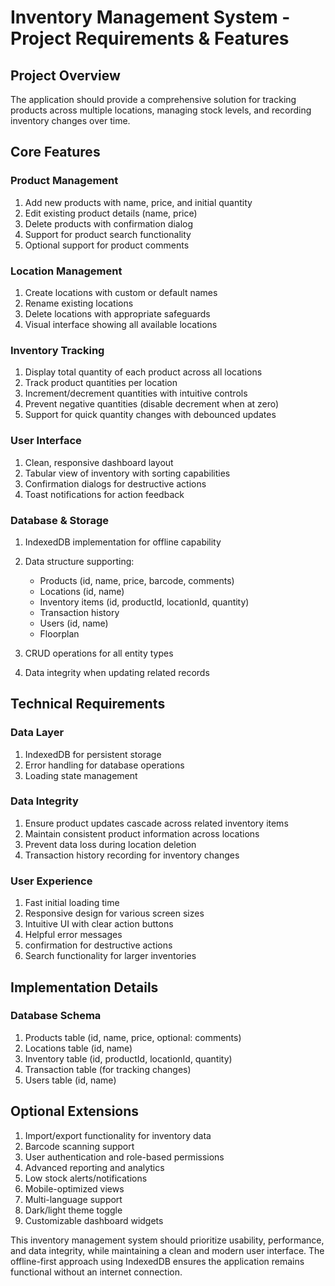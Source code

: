 
# Inventory Management System - Project Requirements & Features

## Project Overview
The application should provide a comprehensive solution for tracking products across multiple locations, managing stock levels, and recording inventory changes over time.

## Core Features

### Product Management
1. Add new products with name, price, and initial quantity
2. Edit existing product details (name, price)
3. Delete products with confirmation dialog
4. Support for product search functionality
5. Optional support for product comments

### Location Management
1. Create locations with custom or default names
2. Rename existing locations
3. Delete locations with appropriate safeguards
4. Visual interface showing all available locations

### Inventory Tracking
1. Display total quantity of each product across all locations
2. Track product quantities per location
3. Increment/decrement quantities with intuitive controls
4. Prevent negative quantities (disable decrement when at zero)
5. Support for quick quantity changes with debounced updates

### User Interface
1. Clean, responsive dashboard layout
3. Tabular view of inventory with sorting capabilities
6. Confirmation dialogs for destructive actions
7. Toast notifications for action feedback

### Database & Storage
1. IndexedDB implementation for offline capability
2. Data structure supporting:
   - Products (id, name, price, barcode, comments)
   - Locations (id, name)
   - Inventory items (id, productId, locationId, quantity)
   - Transaction history
   - Users (id, name)
   - Floorplan

3. CRUD operations for all entity types
4. Data integrity when updating related records

## Technical Requirements

### Data Layer
1. IndexedDB for persistent storage
4. Error handling for database operations
5. Loading state management

### Data Integrity
1. Ensure product updates cascade across related inventory items
2. Maintain consistent product information across locations
3. Prevent data loss during location deletion
4. Transaction history recording for inventory changes

### User Experience
1. Fast initial loading time
2. Responsive design for various screen sizes
3. Intuitive UI with clear action buttons
4. Helpful error messages
5. confirmation for destructive actions
6. Search functionality for larger inventories

## Implementation Details

### Database Schema
1. Products table (id, name, price, optional: comments)
2. Locations table (id, name)
3. Inventory table (id, productId, locationId, quantity)
4. Transaction table (for tracking changes)
5. Users table (id, name)

## Optional Extensions
1. Import/export functionality for inventory data
2. Barcode scanning support
3. User authentication and role-based permissions
4. Advanced reporting and analytics
5. Low stock alerts/notifications
6. Mobile-optimized views
7. Multi-language support
8. Dark/light theme toggle
9. Customizable dashboard widgets

This inventory management system should prioritize usability, performance, and data integrity, while maintaining a clean and modern user interface. The offline-first approach using IndexedDB ensures the application remains functional without an internet connection.
